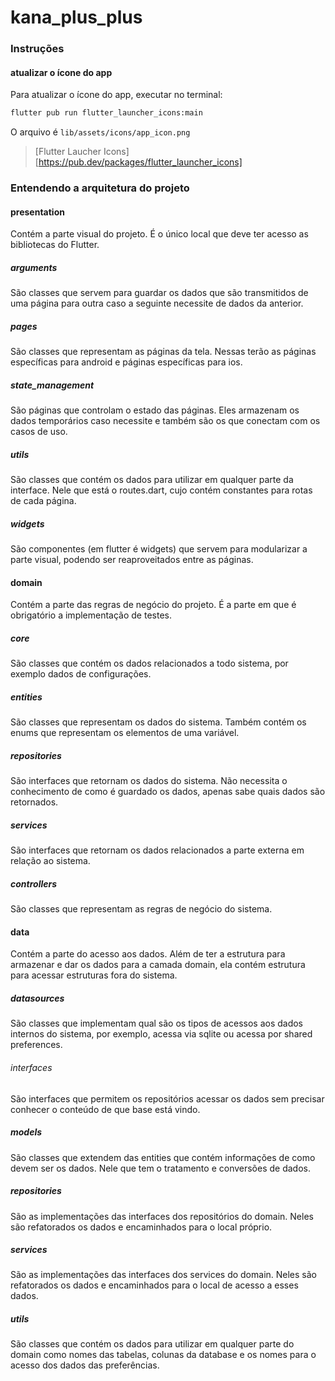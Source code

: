 # kana_plus_plus



### Instruções

#### atualizar o ícone do app
Para atualizar o ícone do app, executar no terminal:
```sh
flutter pub run flutter_launcher_icons:main
```
O arquivo é `lib/assets/icons/app_icon.png`

> [Flutter Laucher Icons][https://pub.dev/packages/flutter_launcher_icons]

### Entendendo a arquitetura do projeto

#### presentation
Contém a parte visual do projeto. É o único local que deve ter acesso as bibliotecas do Flutter.

##### arguments
São classes que servem para guardar os dados que são transmitidos de uma página para outra caso a seguinte necessite de dados da anterior.

##### pages
São classes que representam as páginas da tela. Nessas terão as páginas específicas para android e páginas específicas para ios.

##### state_management
São páginas que controlam o estado das páginas. Eles armazenam os dados temporários caso necessite e também são os que conectam com os casos de uso.

##### utils
São classes que contém os dados para utilizar em qualquer parte da interface.
Nele que está o routes.dart, cujo contém constantes para rotas de cada página.

##### widgets
São componentes (em flutter é widgets) que servem para modularizar a parte visual, podendo ser reaproveitados entre as páginas.

#### domain
Contém a parte das regras de negócio do projeto. É a parte em que é obrigatório a implementação de testes.

##### core
São classes que contém os dados relacionados a todo sistema, por exemplo dados de configurações.

##### entities
São classes que representam os dados do sistema. Também contém os enums que representam os elementos de uma variável.

##### repositories
São interfaces que retornam os dados do sistema. Não necessita o conhecimento de como é guardado os dados, apenas sabe quais dados são retornados.

##### services
São interfaces que retornam os dados relacionados a parte externa em relação ao sistema.

##### controllers
São classes que representam as regras de negócio do sistema.

#### data
Contém a parte do acesso aos dados. Além de ter a estrutura para armazenar e dar os dados para a camada domain, ela contém estrutura para acessar estruturas fora do sistema.

##### datasources
São classes que implementam qual são os tipos de acessos aos dados internos do sistema, por exemplo, acessa via sqlite ou acessa por shared preferences.

###### interfaces
São interfaces que permitem os repositórios acessar os dados sem precisar conhecer o conteúdo de que base está vindo.

##### models
São classes que extendem das entities que contém informações de como devem ser os dados. Nele que tem o tratamento e conversões de dados.

##### repositories
São as implementações das interfaces dos repositórios do domain. Neles são refatorados os dados e encaminhados para o local próprio.

##### services
São as implementações das interfaces dos services do domain. Neles são refatorados os dados e encaminhados para o local de acesso a esses dados.

##### utils
São classes que contém os dados para utilizar em qualquer parte do domain como nomes das tabelas, colunas da database e os nomes para o acesso dos dados das preferências.

